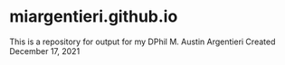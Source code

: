 # miargentieri.github.io

This is a repository for output for my DPhil 
M. Austin Argentieri
Created December 17, 2021
